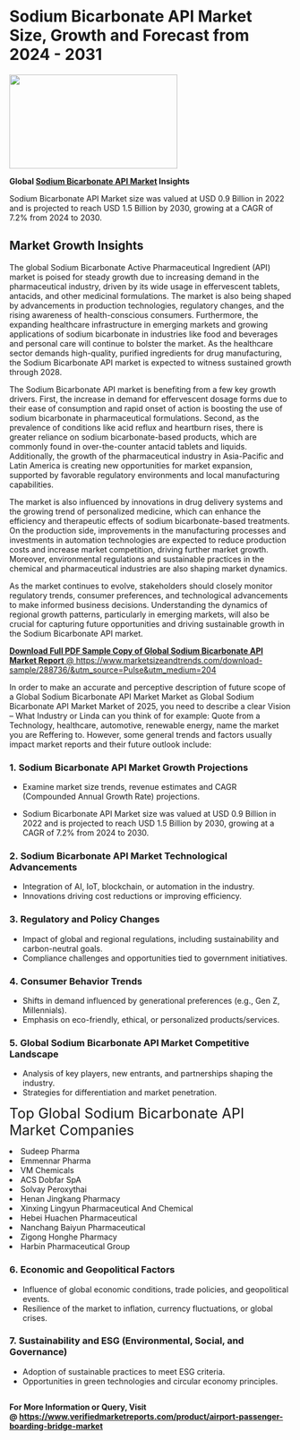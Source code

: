 <H1>Sodium Bicarbonate API Market Size, Growth and Forecast from 2024 - 2031</H1><img class="aligncenter size-medium wp-image-584254" src="https://thirdeyenews.in/wp-content/uploads/2024/09/Global-Market-Research-300x168.jpeg" alt="" width="300" height="168" /><p><strong>Global&nbsp;<a href="https://www.marketsizeandtrends.com/download-sample/288736/&amp;utm_source=Pulse&amp;utm_medium=204">Sodium Bicarbonate API Market</a> Insights</strong></p><p>Sodium Bicarbonate API Market size was valued at USD 0.9 Billion in 2022 and is projected to reach USD 1.5 Billion by 2030, growing at a CAGR of 7.2% from 2024 to 2030.</p><p><h2>Market Growth Insights</h2> <p>The global Sodium Bicarbonate Active Pharmaceutical Ingredient (API) market is poised for steady growth due to increasing demand in the pharmaceutical industry, driven by its wide usage in effervescent tablets, antacids, and other medicinal formulations. The market is also being shaped by advancements in production technologies, regulatory changes, and the rising awareness of health-conscious consumers. Furthermore, the expanding healthcare infrastructure in emerging markets and growing applications of sodium bicarbonate in industries like food and beverages and personal care will continue to bolster the market. As the healthcare sector demands high-quality, purified ingredients for drug manufacturing, the Sodium Bicarbonate API market is expected to witness sustained growth through 2028.</p> <p><a href="#"></a></p> <p>The Sodium Bicarbonate API market is benefiting from a few key growth drivers. First, the increase in demand for effervescent dosage forms due to their ease of consumption and rapid onset of action is boosting the use of sodium bicarbonate in pharmaceutical formulations. Second, as the prevalence of conditions like acid reflux and heartburn rises, there is greater reliance on sodium bicarbonate-based products, which are commonly found in over-the-counter antacid tablets and liquids. Additionally, the growth of the pharmaceutical industry in Asia-Pacific and Latin America is creating new opportunities for market expansion, supported by favorable regulatory environments and local manufacturing capabilities.</p> <p>The market is also influenced by innovations in drug delivery systems and the growing trend of personalized medicine, which can enhance the efficiency and therapeutic effects of sodium bicarbonate-based treatments. On the production side, improvements in the manufacturing processes and investments in automation technologies are expected to reduce production costs and increase market competition, driving further market growth. Moreover, environmental regulations and sustainable practices in the chemical and pharmaceutical industries are also shaping market dynamics.</p> <p>As the market continues to evolve, stakeholders should closely monitor regulatory trends, consumer preferences, and technological advancements to make informed business decisions. Understanding the dynamics of regional growth patterns, particularly in emerging markets, will also be crucial for capturing future opportunities and driving sustainable growth in the Sodium Bicarbonate API market.</p> <p><a href="#"></p><p><span class=""><strong>Download Full PDF Sample Copy of Global Sodium Bicarbonate API Market Report</strong> @ <a href="https://www.marketsizeandtrends.com/download-sample/288736/&amp;utm_source=Pulse&amp;utm_medium=204" target="_blank">https://www.marketsizeandtrends.com/download-sample/288736/&amp;utm_source=Pulse&amp;utm_medium=204</a></span></p><p>In order to make an accurate and perceptive description of future scope of a Global&nbsp;Sodium Bicarbonate API Market Market as Global&nbsp;Sodium Bicarbonate API Market Market of 2025, you need to describe a clear Vision &ndash; What Industry or Linda can you think of for example: Quote from a Technology, healthcare, automotive, renewable energy, name the market you are Reffering to. However, some general trends and factors usually impact market reports and their future outlook include:</p><h3>1.&nbsp;<strong>Sodium Bicarbonate API Market Growth Projections</strong></h3><ul><li>Examine market size trends, revenue estimates and CAGR (Compounded Annual Growth Rate) projections.</li><li><p>Sodium Bicarbonate API Market size was valued at USD 0.9 Billion in 2022 and is projected to reach USD 1.5 Billion by 2030, growing at a CAGR of 7.2% from 2024 to 2030.</p></li></ul><h3>2.&nbsp;<strong>Sodium Bicarbonate API Market Technological Advancements</strong></h3><ul><li>Integration of AI, IoT, blockchain, or automation in the industry.</li><li>Innovations driving cost reductions or improving efficiency.</li></ul><h3>3.&nbsp;<strong>Regulatory and Policy Changes</strong></h3><ul><li>Impact of global and regional regulations, including sustainability and carbon-neutral goals.</li><li>Compliance challenges and opportunities tied to government initiatives.</li></ul><h3>4.&nbsp;<strong>Consumer Behavior Trends</strong></h3><ul><li>Shifts in demand influenced by generational preferences (e.g., Gen Z, Millennials).</li><li>Emphasis on eco-friendly, ethical, or personalized products/services.</li></ul><h3>5.&nbsp;<strong>Global Sodium Bicarbonate API Market Competitive Landscape</strong></h3><ul><li>Analysis of key players, new entrants, and partnerships shaping the industry.</li><li>Strategies for differentiation and market penetration.</li></ul><p data-pm-slice="1 1 []"><span style="color: inherit; font-family: inherit; font-size: 25px;">Top Global Sodium Bicarbonate API Market Companies</span></p><div class="" data-test-id=""><p><li>Sudeep Pharma</li><li> Emmennar Pharma</li><li> VM Chemicals</li><li> ACS Dobfar SpA</li><li> Solvay Peroxythai</li><li> Henan Jingkang Pharmacy</li><li> Xinxing Lingyun Pharmaceutical And Chemical</li><li> Hebei Huachen Pharmaceutical</li><li> Nanchang Baiyun Pharmaceutical</li><li> Zigong Honghe Pharmacy</li><li> Harbin Pharmaceutical Group</li></p></div><h3>6.&nbsp;<strong>Economic and Geopolitical Factors</strong></h3><ul><li>Influence of global economic conditions, trade policies, and geopolitical events.</li><li>Resilience of the market to inflation, currency fluctuations, or global crises.</li></ul><h3>7.&nbsp;<strong>Sustainability and ESG (Environmental, Social, and Governance)</strong></h3><ul><li>Adoption of sustainable practices to meet ESG criteria.</li><li>Opportunities in green technologies and circular economy principles.</li></ul><h2><strong style="font-size: 14px;">For More Information or Query, Visit @&nbsp;</strong><a style="background-color: #ffffff; font-size: 14px;" href="https://www.marketsizeandtrends.com/report/sodium-bicarbonate-api-market/" target="_blank">https://www.verifiedmarketreports.com/product/airport-passenger-boarding-bridge-market</a></h2>

